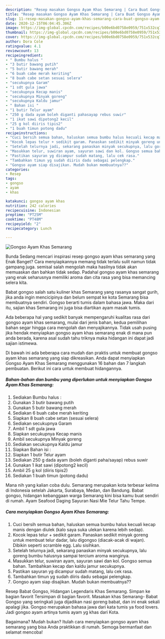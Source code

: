 ```yaml
---
description: "Resep masakan Gongso Ayam Khas Semarang | Cara Buat Gongso Ayam Khas Semarang Yang Paling Enak"
title: "Resep masakan Gongso Ayam Khas Semarang | Cara Buat Gongso Ayam Khas Semarang Yang Paling Enak"
slug: 11-resep-masakan-gongso-ayam-khas-semarang-cara-buat-gongso-ayam-khas-semarang-yang-paling-enak
date: 2020-12-15T06:04:45.306Z
image: https://img-global.cpcdn.com/recipes/b00e6bd0758e0959/751x532cq70/gongso-ayam-khas-semarang-foto-resep-utama.jpg
thumbnail: https://img-global.cpcdn.com/recipes/b00e6bd0758e0959/751x532cq70/gongso-ayam-khas-semarang-foto-resep-utama.jpg
cover: https://img-global.cpcdn.com/recipes/b00e6bd0758e0959/751x532cq70/gongso-ayam-khas-semarang-foto-resep-utama.jpg
author: Dora Cole
ratingvalue: 4.1
reviewcount: 13
recipeingredient:
- " Bumbu halus "
- "3 butir bawang putih"
- "5 butir bawang merah"
- "6 buah cabe merah keriting"
- "8 buah cabe setan sesuai selera"
- "secukupnya Garam"
- "1 sdt gula jawa"
- "secukupnya Kecap manis"
- "secukupnya Minyak goreng"
- "secukupnya Kaldu jamur"
- " Bahan isi "
- "1 butir Telur ayam"
- "250 g dada ayam boleh diganti pahasayap rebus suwir"
- "1 ikat sawi dipotong2 kecil"
- "25 g kol diiris tipis2"
- "1 buah timun potong dadu"
recipeinstructions:
- "Cuci bersih semua bahan, haluskan semua bumbu halus kecuali kecap manis dengan diulek (kalo saya suka ulekan karena lebih sedap)."
- "Kocok lepas telur + sedikit garam. Panaskan sedikit minyak goreng untuk membuat telur dadar, lalu digongso (diacak-acak di wajan). Dibikin seperti scramble egg. Lalu sisihkan."
- "Setelah telurnya jadi, sekarang panaskan minyak secukupnya, lalu goreng bumbu halusnya sampai tercium aroma wanginya."
- "Masukkan telur, suwiran ayam, sayuran sawi dan kol. Gongso semua bahan. Tambahkan kecap dan kaldu jamur secukupnya."
- "Pastikan sayuran yg dicampur sudah matang, lalu cek rasa."
- "Tambahkan timun yg sudah diiris dadu sebagai pelengkap."
- "Gongso ayam siap disajikan. Mudah bukan membuatnya??"
categories:
- Resep
tags:
- gongso
- ayam
- khas

katakunci: gongso ayam khas 
nutrition: 242 calories
recipecuisine: Indonesian
preptime: "PT25M"
cooktime: "PT48M"
recipeyield: "2"
recipecategory: Lunch

---
```



![Gongso Ayam Khas Semarang](https://img-global.cpcdn.com/recipes/b00e6bd0758e0959/751x532cq70/gongso-ayam-khas-semarang-foto-resep-utama.jpg)

Bunda Sedang mencari inspirasi resep gongso ayam khas semarang yang Enak Banget? Cara menyiapkannya memang tidak terlalu sulit namun tidak gampang juga. semisal salah mengolah maka hasilnya tidak akan memuaskan dan bahkan tidak sedap. Padahal gongso ayam khas semarang yang enak seharusnya memiliki aroma dan cita rasa yang bisa memancing selera kita.

Babat gongso salah satu kuliner khas Semarang yang rasanya sangat gurih, jika anda ingin mencicipinya dan belum sempat ke kota Semarang bisa membuatnya sendiri. Gongso berarti tumis dalam bahasa jawa. Maka dari itu, sajian khas Semarang ini juga bisa diartikan ayam masak tumis.

Ada beberapa hal yang sedikit banyak mempengaruhi kualitas rasa dari gongso ayam khas semarang, mulai dari jenis bahan, kedua pemilihan bahan segar hingga cara mengolah dan menyajikannya. Tidak usah pusing jika hendak menyiapkan gongso ayam khas semarang enak di mana pun anda berada, karena asal sudah tahu triknya maka hidangan ini dapat jadi sajian istimewa.


Di bawah ini ada beberapa cara mudah dan praktis untuk membuat gongso ayam khas semarang yang siap dikreasikan. Anda dapat menyiapkan Gongso Ayam Khas Semarang menggunakan 16 bahan dan 7 langkah pembuatan. Berikut ini cara untuk membuat hidangannya.

<!--inarticleads1-->

##### Bahan-bahan dan bumbu yang diperlukan untuk menyiapkan Gongso Ayam Khas Semarang:

1. Sediakan  Bumbu halus :
1. Gunakan 3 butir bawang putih
1. Gunakan 5 butir bawang merah
1. Sediakan 6 buah cabe merah keriting
1. Siapkan 8 buah cabe setan (sesuai selera)
1. Sediakan secukupnya Garam
1. Ambil 1 sdt gula jawa
1. Siapkan secukupnya Kecap manis
1. Ambil secukupnya Minyak goreng
1. Sediakan secukupnya Kaldu jamur
1. Siapkan  Bahan isi :
1. Siapkan 1 butir Telur ayam
1. Sediakan 250 g dada ayam (boleh diganti paha/sayap) rebus suwir
1. Gunakan 1 ikat sawi (dipotong2 kecil)
1. Ambil 25 g kol (diiris tipis2)
1. Sediakan 1 buah timun (potong dadu)


Mana nih yang kalian coba dulu. Semarang merupakan kota terbesar kelima di Indonesia setelah Jakarta, Surabaya, Medan, dan Bandung. Babat gongso, hidangan kebanggaan warga Semarang kini bisa kamu buat sendiri di rumah. Ayam Seafood Daging Sayuran Nasi Mie Telur Tahu Tempe. 

<!--inarticleads2-->

##### Cara menyiapkan Gongso Ayam Khas Semarang:

1. Cuci bersih semua bahan, haluskan semua bumbu halus kecuali kecap manis dengan diulek (kalo saya suka ulekan karena lebih sedap).
1. Kocok lepas telur + sedikit garam. Panaskan sedikit minyak goreng untuk membuat telur dadar, lalu digongso (diacak-acak di wajan). Dibikin seperti scramble egg. Lalu sisihkan.
1. Setelah telurnya jadi, sekarang panaskan minyak secukupnya, lalu goreng bumbu halusnya sampai tercium aroma wanginya.
1. Masukkan telur, suwiran ayam, sayuran sawi dan kol. Gongso semua bahan. Tambahkan kecap dan kaldu jamur secukupnya.
1. Pastikan sayuran yg dicampur sudah matang, lalu cek rasa.
1. Tambahkan timun yg sudah diiris dadu sebagai pelengkap.
1. Gongso ayam siap disajikan. Mudah bukan membuatnya??


Resep Babat Gongso, Hidangan Legendaris Khas Semarang. Simpan ke bagian favorit Tersimpan di bagian favorit. Masakan khas Semarang- Babat Gongso yang seringkali juga dijadikan nasi goreng babat, dan ini enak sekali apalagi jika. Gongso merupakan bahasa jawa dari kata tumis ya food lovers. Jadi gongso ayam artinya tumis ayam yg khas dari Kota. 

Bagaimana? Mudah bukan? Itulah cara menyiapkan gongso ayam khas semarang yang bisa Anda praktikkan di rumah. Semoga bermanfaat dan selamat mencoba!
